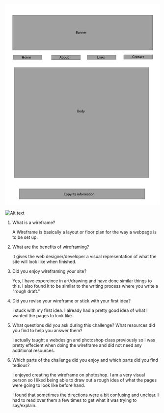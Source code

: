 ![Alt text](imgs/wireframe-index.png)

![Alt text](imgs/wirefram-blog-index.png)

1. What is a wireframe?
	
	A Wireframe is basically a layout or floor plan for the way a webpage is to be set up.

2. What are the benefits of wireframing?
	
	It gives the web designer/developer a visual representation of what the site will look like when finished. 

3. Did you enjoy wireframing your site?
	
	Yes, I have expereince in art/drawing and have done similar things to this. I also found it to be similar to the writing process where you write a "rough draft." 


4. Did you revise your wireframe or stick with your first idea?
	
	I stuck with my first idea. I already had a pretty good idea of what I wanted the pages to look like.


5. What questions did you ask during this challenge? What resources did you find to help you answer them?
	
	I actually taught a webdesign and photoshop class previously so I was pretty effecient when doing the wireframe and did not need any additional resources.

6. Which parts of the challenge did you enjoy and which parts did you find tedious?
	
	I enjoyed creating the wireframe on photoshop. I am a very visual person so I liked being able to draw out a rough idea of what the pages were going to look like before hand. 

	I found that sometimes the directions were a bit confusing and unclear. I had to read over them a few times to get what it was trying to say/explain.



